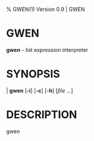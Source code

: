 % GWEN(1) Version 0.9 | GWEN

GWEN
====


**gwen** - list expression interpreter



SYNOPSIS
========


| **gwen** \[**-i**] \[**-c**] \[**-h**] \[_file_ _..._]



DESCRIPTION
===========

gwen
